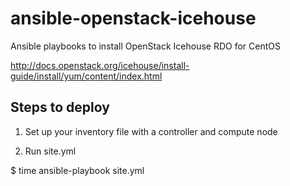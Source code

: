 ansible-openstack-icehouse
==========================

Ansible playbooks to install OpenStack Icehouse RDO for CentOS

http://docs.openstack.org/icehouse/install-guide/install/yum/content/index.html

Steps to deploy
---------------
1. Set up your inventory file with a controller and compute node

2. Run site.yml

$ time ansible-playbook site.yml


